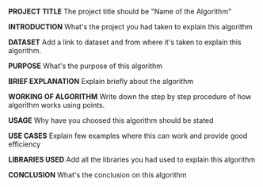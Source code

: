 **PROJECT TITLE**
The project title should be "Name of the Algorithm"

**INTRODUCTION**
What's the project you had taken to explain this algorithm

**DATASET**
Add a link to dataset and from where it's taken to explain this algorithm.

**PURPOSE**
What's the purpose of this algorithm

**BRIEF EXPLANATION**
Explain briefly about the algorithm

**WORKING OF ALGORITHM**
Write down the step by step procedure of how algorithm works using points.

**USAGE**
Why have you choosed this algorithm should be stated

**USE CASES**
Explain few examples where this can work and provide good efficiency

**LIBRARIES USED**
Add all the libraries you had used to explain this algorithm

**CONCLUSION**
What's the conclusion on this algorithm
